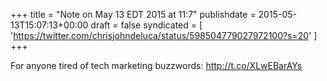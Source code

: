 +++
title = "Note on May 13 EDT 2015 at 11:7"
publishdate = 2015-05-13T15:07:13+00:00
draft = false
syndicated = [ 'https://twitter.com/chrisjohndeluca/status/598504779027972100?s=20' ]
+++

For anyone tired of tech marketing buzzwords: http://t.co/XLwEBarAYs
